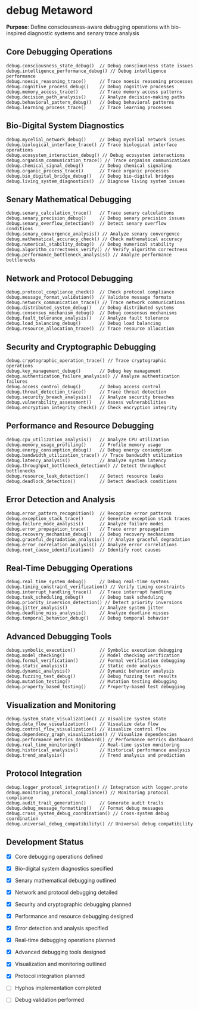# debug Metaword

**Purpose**: Define consciousness-aware debugging operations with bio-inspired diagnostic systems and senary trace analysis

## Core Debugging Operations

```hyphos
debug.consciousness_state_debug()  // Debug consciousness state issues
debug.intelligence_performance_debug() // Debug intelligence performance
debug.noesis_reasoning_trace()     // Trace noesis reasoning processes
debug.cognitive_process_debug()    // Debug cognitive processes
debug.memory_access_trace()        // Trace memory access patterns
debug.decision_path_analysis()     // Analyze decision-making paths
debug.behavioral_pattern_debug()   // Debug behavioral patterns
debug.learning_process_trace()     // Trace learning processes
```

## Bio-Digital System Diagnostics

```hyphos
debug.mycelial_network_debug()     // Debug mycelial network issues
debug.biological_interface_trace() // Trace biological interface operations
debug.ecosystem_interaction_debug() // Debug ecosystem interactions
debug.organism_communication_trace() // Trace organism communications
debug.chemical_signal_debug()      // Debug chemical signaling
debug.organic_process_trace()      // Trace organic processes
debug.bio_digital_bridge_debug()   // Debug bio-digital bridges
debug.living_system_diagnostics()  // Diagnose living system issues
```

## Senary Mathematical Debugging

```hyphos
debug.senary_calculation_trace()   // Trace senary calculations
debug.senary_precision_debug()     // Debug senary precision issues
debug.senary_overflow_detection()  // Detect senary overflow conditions
debug.senary_convergence_analysis() // Analyze senary convergence
debug.mathematical_accuracy_check() // Check mathematical accuracy
debug.numerical_stability_debug()  // Debug numerical stability
debug.algorithm_correctness_verify() // Verify algorithm correctness
debug.performance_bottleneck_analysis() // Analyze performance bottlenecks
```

## Network and Protocol Debugging

```hyphos
debug.protocol_compliance_check()  // Check protocol compliance
debug.message_format_validation()  // Validate message formats
debug.network_communication_trace() // Trace network communications
debug.distributed_system_debug()   // Debug distributed systems
debug.consensus_mechanism_debug()  // Debug consensus mechanisms
debug.fault_tolerance_analysis()   // Analyze fault tolerance
debug.load_balancing_debug()       // Debug load balancing
debug.resource_allocation_trace()  // Trace resource allocation
```

## Security and Cryptographic Debugging

```hyphos
debug.cryptographic_operation_trace() // Trace cryptographic operations
debug.key_management_debug()       // Debug key management
debug.authentication_failure_analysis() // Analyze authentication failures
debug.access_control_debug()       // Debug access control
debug.threat_detection_trace()     // Trace threat detection
debug.security_breach_analysis()   // Analyze security breaches
debug.vulnerability_assessment()   // Assess vulnerabilities
debug.encryption_integrity_check() // Check encryption integrity
```

## Performance and Resource Debugging

```hyphos
debug.cpu_utilization_analysis()   // Analyze CPU utilization
debug.memory_usage_profiling()     // Profile memory usage
debug.energy_consumption_debug()   // Debug energy consumption
debug.bandwidth_utilization_trace() // Trace bandwidth utilization
debug.latency_analysis()           // Analyze system latency
debug.throughput_bottleneck_detection() // Detect throughput bottlenecks
debug.resource_leak_detection()    // Detect resource leaks
debug.deadlock_detection()         // Detect deadlock conditions
```

## Error Detection and Analysis

```hyphos
debug.error_pattern_recognition()  // Recognize error patterns
debug.exception_stack_trace()      // Generate exception stack traces
debug.failure_mode_analysis()      // Analyze failure modes
debug.error_propagation_trace()    // Trace error propagation
debug.recovery_mechanism_debug()   // Debug recovery mechanisms
debug.graceful_degradation_analysis() // Analyze graceful degradation
debug.error_correlation_analysis() // Analyze error correlations
debug.root_cause_identification()  // Identify root causes
```

## Real-Time Debugging Operations

```hyphos
debug.real_time_system_debug()     // Debug real-time systems
debug.timing_constraint_verification() // Verify timing constraints
debug.interrupt_handling_trace()   // Trace interrupt handling
debug.task_scheduling_debug()      // Debug task scheduling
debug.priority_inversion_detection() // Detect priority inversions
debug.jitter_analysis()            // Analyze system jitter
debug.deadline_miss_analysis()     // Analyze deadline misses
debug.temporal_behavior_debug()    // Debug temporal behavior
```

## Advanced Debugging Tools

```hyphos
debug.symbolic_execution()         // Symbolic execution debugging
debug.model_checking()             // Model checking verification
debug.formal_verification()        // Formal verification debugging
debug.static_analysis()            // Static code analysis
debug.dynamic_analysis()           // Dynamic behavior analysis
debug.fuzzing_test_debug()         // Debug fuzzing test results
debug.mutation_testing()           // Mutation testing debugging
debug.property_based_testing()     // Property-based test debugging
```

## Visualization and Monitoring

```hyphos
debug.system_state_visualization() // Visualize system state
debug.data_flow_visualization()    // Visualize data flow
debug.control_flow_visualization() // Visualize control flow
debug.dependency_graph_visualization() // Visualize dependencies
debug.performance_metrics_dashboard() // Performance metrics dashboard
debug.real_time_monitoring()       // Real-time system monitoring
debug.historical_analysis()        // Historical performance analysis
debug.trend_analysis()             // Trend analysis and prediction
```

## Protocol Integration

```hyphos
debug.logger_protocol_integration() // Integration with logger.proto
debug.monitoring_protocol_compliance() // Monitoring protocol compliance
debug.audit_trail_generation()     // Generate audit trails
debug.debug_message_formatting()   // Format debug messages
debug.cross_system_debug_coordination() // Cross-system debug coordination
debug.universal_debug_compatibility() // Universal debug compatibility
```

## Development Status

- [x] Core debugging operations defined
- [x] Bio-digital system diagnostics specified
- [x] Senary mathematical debugging outlined
- [x] Network and protocol debugging detailed
- [x] Security and cryptographic debugging planned
- [x] Performance and resource debugging designed
- [x] Error detection and analysis specified
- [x] Real-time debugging operations planned
- [x] Advanced debugging tools designed
- [x] Visualization and monitoring outlined
- [x] Protocol integration planned
- [ ] Hyphos implementation completed
- [ ] Debug validation performed

